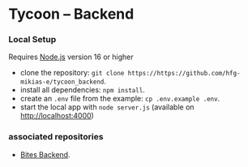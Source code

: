 # Tycoon – Backend

### Local Setup

Requires [Node.js](https://nodejs.org/) version 16 or higher

- clone the repository: `git clone https://https://github.com/hfg-mikias-e/tycoon_backend`.
- install all dependencies: `npm install`.
- create an `.env` file from the example: `cp .env.example .env`.
- start the local app with `node server.js` (available on [http://localhost:4000](http://localhost:4000/))

### associated repositories

- [Bites Backend](https://github.com/hfg-mikias-e/tycoon-frontend).